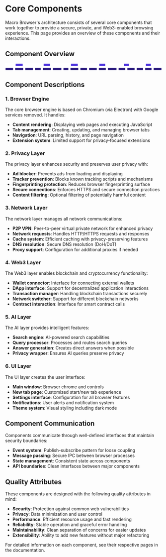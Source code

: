 # Core Components

Macro Browser's architecture consists of several core components that work together to provide a secure, private, and Web3-enabled browsing experience. This page provides an overview of these components and their interactions.

## Component Overview

![Core Components](/images/diagrams/core-components.svg)

## Component Descriptions

### 1. Browser Engine

The core browser engine is based on Chromium (via Electron) with Google services removed. It handles:

- **Content rendering**: Displaying web pages and executing JavaScript
- **Tab management**: Creating, updating, and managing browser tabs
- **Navigation**: URL parsing, history, and page navigation
- **Extension system**: Limited support for privacy-focused extensions

### 2. Privacy Layer

The privacy layer enhances security and preserves user privacy with:

- **Ad blocker**: Prevents ads from loading and displaying
- **Tracker prevention**: Blocks known tracking scripts and mechanisms
- **Fingerprinting protection**: Reduces browser fingerprinting surface
- **Secure connections**: Enforces HTTPS and secure connection practices
- **Content filtering**: Optional filtering of potentially harmful content

### 3. Network Layer

The network layer manages all network communications:

- **P2P VPN**: Peer-to-peer virtual private network for enhanced privacy
- **Network requests**: Handles HTTP/HTTPS requests and responses
- **Cache system**: Efficient caching with privacy-preserving features
- **DNS resolution**: Secure DNS resolution (DoH/DoT)
- **Proxy support**: Configuration for additional proxies if needed

### 4. Web3 Layer

The Web3 layer enables blockchain and cryptocurrency functionality:

- **Wallet connector**: Interface for connecting external wallets
- **DApp interface**: Support for decentralized application interactions
- **Transaction manager**: Handling blockchain transactions securely
- **Network switcher**: Support for different blockchain networks
- **Contract interaction**: Interface for smart contract calls

### 5. AI Layer

The AI layer provides intelligent features:

- **Search engine**: AI-powered search capabilities
- **Query processor**: Processes and routes search queries
- **Answer generation**: Creates direct answers when possible
- **Privacy wrapper**: Ensures AI queries preserve privacy

### 6. UI Layer

The UI layer creates the user interface:

- **Main window**: Browser chrome and controls
- **New tab page**: Customized start/new tab experience
- **Settings interface**: Configuration for all browser features
- **Notifications**: User alerts and notification system
- **Theme system**: Visual styling including dark mode

## Component Communication

Components communicate through well-defined interfaces that maintain security boundaries:

- **Event system**: Publish-subscribe pattern for loose coupling
- **Message passing**: Secure IPC between browser processes
- **State management**: Consistent state across components
- **API boundaries**: Clean interfaces between major components

## Quality Attributes

These components are designed with the following quality attributes in mind:

- **Security**: Protection against common web vulnerabilities
- **Privacy**: Data minimization and user control
- **Performance**: Efficient resource usage and fast rendering
- **Reliability**: Stable operation and graceful error handling
- **Maintainability**: Clean separation of concerns for easier updates
- **Extensibility**: Ability to add new features without major refactoring

For detailed information on each component, see their respective pages in the documentation. 
